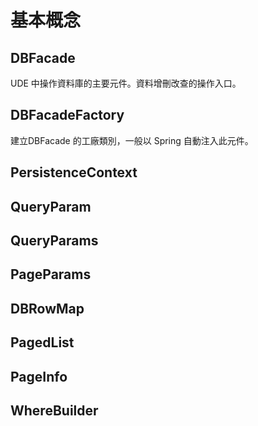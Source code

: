 # 基本概念




## DBFacade

UDE 中操作資料庫的主要元件。資料增刪改查的操作入口。

## DBFacadeFactory

建立DBFacade 的工廠類別，一般以 Spring 自動注入此元件。


## PersistenceContext

## QueryParam

## QueryParams 

## PageParams 

## DBRowMap 

## PagedList 

## PageInfo 

## WhereBuilder



